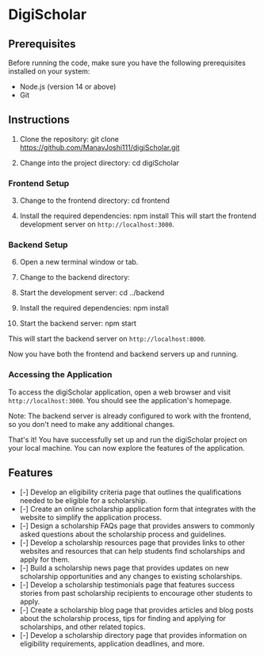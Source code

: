 # DigiScholar

## Prerequisites
Before running the code, make sure you have the following prerequisites installed on your system:

- Node.js (version 14 or above)
- Git

## Instructions

1. Clone the repository:
git clone https://github.com/ManavJoshi111/digiScholar.git

2. Change into the project directory:
cd digiScholar

### Frontend Setup

3. Change to the frontend directory:
cd frontend

4. Install the required dependencies:
npm install
This will start the frontend development server on `http://localhost:3000`.

### Backend Setup

6. Open a new terminal window or tab.
7. Change to the backend directory:
5. Start the development server:
cd ../backend

8. Install the required dependencies:
npm install

9. Start the backend server:
npm start

This will start the backend server on `http://localhost:8000`.

Now you have both the frontend and backend servers up and running.

### Accessing the Application

To access the digiScholar application, open a web browser and visit `http://localhost:3000`. You should see the application's homepage.

Note: The backend server is already configured to work with the frontend, so you don't need to make any additional changes.

That's it! You have successfully set up and run the digiScholar project on your local machine. You can now explore the features of the application.


## Features

- [-] Develop an eligibility criteria page that outlines the qualifications needed to be eligible for a scholarship.
- [-] Create an online scholarship application form that integrates with the website to simplify the application process.
- [-] Design a scholarship FAQs page that provides answers to commonly asked questions about the scholarship process and guidelines.
- [-] Develop a scholarship resources page that provides links to other websites and resources that can help students find scholarships and apply for them.
- [-] Build a scholarship news page that provides updates on new scholarship opportunities and any changes to existing scholarships.
- [-] Develop a scholarship testimonials page that features success stories from past scholarship recipients to encourage other students to apply.
- [-] Create a scholarship blog page that provides articles and blog posts about the scholarship process, tips for finding and applying for scholarships, and other related topics.
- [-] Develop a scholarship directory page that provides information on eligibility requirements, application deadlines, and more.
